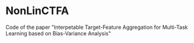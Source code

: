 # NonLinCTFA
Code of the paper "Interpetable Target-Feature Aggregation for Multi-Task Learning based on Bias-Variance Analysis"
